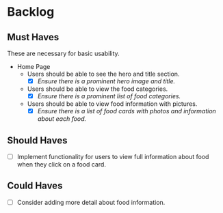 # Backlog

## Must Haves

 These are necessary for basic usability.

- Home Page
  - Users should be able to see the hero and title section.
    - [x] _Ensure there is a prominent hero image and title._
  - Users should be able to view the food categories.
    - [x] _Ensure there is a prominent list of food categories._
  - Users should be able to view food information with pictures.
    - [x] _Ensure there is a list of food cards with photos and information about each food._

## Should Haves

- [ ] Implement functionality for users to view full information about food when they click on a food card.

## Could Haves

- [ ] Consider adding more detail about food information.
